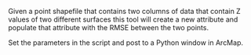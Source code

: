 Given a point shapefile that contains two columns of data that contain Z values of two different surfaces this tool will create a new attribute and populate that attribute with the RMSE between the two points.

Set the parameters in the script and post to a Python window in ArcMap.
